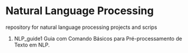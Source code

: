 # Natural Language Processing
repository for natural language processing projects and scrips

1. NLP_guide1
Guia com Comando Básicos para Pré-processamento de Texto em NLP.
